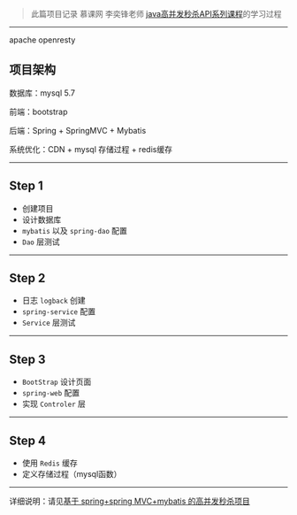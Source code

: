 > 此篇项目记录 慕课网 李奕锋老师 [java高并发秒杀API系列课程](https://www.imooc.com/u/2145618/courses?sort=publish)的学习过程

----------

apache openresty
## 项目架构

数据库：mysql 5.7

前端：bootstrap

后端：Spring + SpringMVC + Mybatis

系统优化：CDN + mysql 存储过程 + redis缓存

----------

## Step 1

 - 创建项目
 - 设计数据库
 - `mybatis` 以及 `spring-dao` 配置
 - `Dao` 层测试

----------


## Step 2
 - 日志 `logback` 创建
 - `spring-service` 配置
 - `Service` 层测试
----------


## Step 3

 - `BootStrap` 设计页面
 - `spring-web` 配置
 - 实现 `Controler` 层

----------


## Step 4

 - 使用 `Redis` 缓存
 - 定义存储过程（mysql函数）

----------

详细说明：请见[基于 spring+spring MVC+mybatis 的高并发秒杀项目](https://blog.csdn.net/zhaiax672/article/details/80839305)
